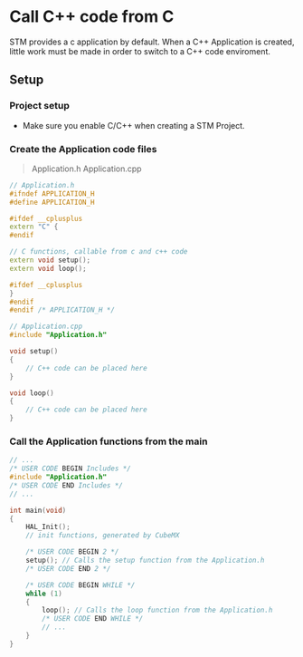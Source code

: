 # Call C++ code from C
STM provides a c application by default. When a C++ Application is created, little work must be made in order to switch to a C++ code enviroment.

## Setup
### Project setup
* Make sure you enable C/C++ when creating a STM Project.

### Create the Application code files

> Application.h
> Application.cpp

```C++
// Application.h
#ifndef APPLICATION_H
#define APPLICATION_H

#ifdef __cplusplus
extern "C" {
#endif

// C functions, callable from c and c++ code
extern void setup();
extern void loop();

#ifdef __cplusplus
}
#endif
#endif /* APPLICATION_H */
```

```C++
// Application.cpp
#include "Application.h"

void setup()
{
    // C++ code can be placed here
}

void loop()
{
    // C++ code can be placed here
}
```

### Call the Application functions from the main

```C
// ...
/* USER CODE BEGIN Includes */
#include "Application.h"
/* USER CODE END Includes */
// ...

int main(void)
{
    HAL_Init();
    // init functions, generated by CubeMX

    /* USER CODE BEGIN 2 */
    setup(); // Calls the setup function from the Application.h
    /* USER CODE END 2 */

    /* USER CODE BEGIN WHILE */
    while (1)
    {
        loop(); // Calls the loop function from the Application.h
        /* USER CODE END WHILE */
        // ...
    }
}
```

